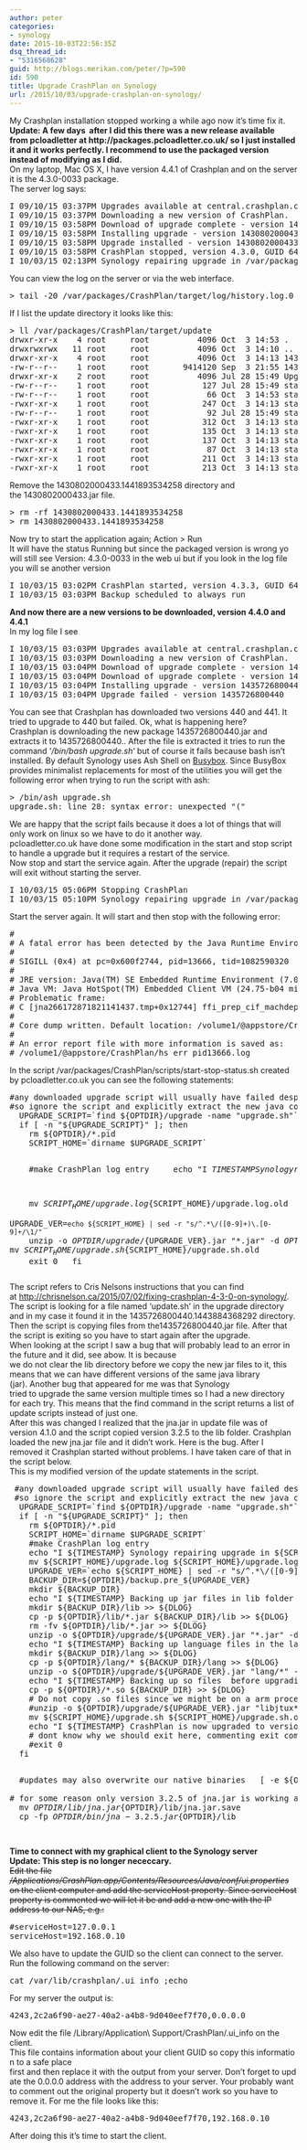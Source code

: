 ```yaml
---
author: peter
categories:
- synology
date: 2015-10-03T22:56:35Z
dsq_thread_id:
- "5316568628"
guid: http://blogs.merikan.com/peter/?p=590
id: 590
title: Upgrade CrashPlan on Synology
url: /2015/10/03/upgrade-crashplan-on-synology/
---
```


<div>
  My Crashplan installation stopped working a while ago now it’s time fix it.
</div>

<div>
</div>

<div>
  <strong>Update: A few days  after I did this there was a new release available from pcloadletter at http://packages.pcloadletter.co.uk/ so I just installed it and it works perfectly. I recommend to use the packaged version instead of modifying as I did.</strong>
</div>

<div>
</div>

<div>
  On my laptop, Mac OS X, I have version 4.4.1 of Crashplan and on the server it is the 4.3.0-0033 package.
</div>

<div>
</div>

<div>
  The server log says:
</div>

<div>
  <pre class="brush: plain; title: ; notranslate" title="">
I 09/10/15 03:37PM Upgrades available at central.crashplan.com:443
I 09/10/15 03:37PM Downloading a new version of CrashPlan.
I 09/10/15 03:58PM Download of upgrade complete - version 1430802000433.
I 09/10/15 03:58PM Installing upgrade - version 1430802000433
I 09/10/15 03:58PM Upgrade installed - version 1430802000433
I 09/10/15 03:58PM CrashPlan stopped, version 4.3.0, GUID 646867822750203914
I 10/03/15 02:13PM Synology repairing upgrade in /var/packages/CrashPlan/target/upgrade/1430802000433.1441893534258
</pre>
</div>

<div>
</div>

<div>
  You can view the log on the server or via the web interface.
</div>

<div>
  <pre class="brush: plain; title: ; notranslate" title="">
&gt; tail -20 /var/packages/CrashPlan/target/log/history.log.0
</pre>
</div>

<div>
  If I list the update directory it looks like this:
</div>

<div>
  <pre class="brush: plain; title: ; notranslate" title="">
&gt; ll /var/packages/CrashPlan/target/update
drwxr-xr-x    4 root     root          4096 Oct  3 14:53 .
drwxrwxrwx   11 root     root          4096 Oct  3 14:10 ..
drwxr-xr-x    4 root     root          4096 Oct  3 14:13 1430802000433.1441893534258
-rw-r--r--    1 root     root       9414120 Sep  3 21:55 1430802000433.jar
drwxr-xr-x    2 root     root          4096 Jul 28 15:49 UpgradeUI
-rw-r--r--    1 root     root           127 Jul 28 15:49 start.bat
-rw-r--r--    1 root     root            66 Oct  3 14:53 start.log
-rwxr-xr-x    1 root     root           247 Oct  3 14:13 start.sh
-rw-r--r--    1 root     root            92 Jul 28 15:49 startDesktop.bat
-rwxr-xr-x    1 root     root           312 Oct  3 14:13 startDesktop.sh
-rwxr-xr-x    1 root     root           135 Oct  3 14:13 startDesktopLinux.sh
-rwxr-xr-x    1 root     root           137 Oct  3 14:13 startDesktopSolaris.sh
-rwxr-xr-x    1 root     root            87 Oct  3 14:13 startFirst.sh
-rwxr-xr-x    1 root     root           211 Oct  3 14:13 startLinux.sh
-rwxr-xr-x    1 root     root           213 Oct  3 14:13 startSolaris.sh
</pre>
</div>

<div>
</div>

<div>
  Remove the 1430802000433.1441893534258 directory and the 1430802000433.jar file.
</div>

<div>
  <pre class="brush: plain; title: ; notranslate" title="">
&gt; rm -rf 1430802000433.1441893534258
&gt; rm 1430802000433.1441893534258
</pre>
</div>

<div>
</div>

<div>
  Now try to start the application again; Action > Run
</div>

<div>
  It will have the status Running but since the packaged version is wrong yo will still see Version: 4.3.0-0033 in the web ui but if you look in the log file you will se another version
</div>

<div>
  <pre class="brush: plain; title: ; notranslate" title="">
I 10/03/15 03:02PM CrashPlan started, version 4.3.3, GUID 646867822750203914
I 10/03/15 03:03PM Backup scheduled to always run
</pre>
</div>

<div>
</div>

<div>
  <b>And now there are a new versions to be downloaded, version 4.4.0 and 4.4.1</b>
</div>

<div>
  In my log file I see
</div>

<div>
  <pre class="brush: plain; title: ; notranslate" title="">
I 10/03/15 03:03PM Upgrades available at central.crashplan.com:443
I 10/03/15 03:03PM Downloading a new version of CrashPlan.
I 10/03/15 03:04PM Download of upgrade complete - version 1435726800440.
I 10/03/15 03:04PM Download of upgrade complete - version 1435726800441.
I 10/03/15 03:04PM Installing upgrade - version 1435726800440
I 10/03/15 03:04PM Upgrade failed - version 1435726800440
</pre>
  
  <p>
    You can see that Crashplan has downloaded two versions 440 and 441. It tried to upgrade to 440 but failed. Ok, what is happening here?<br /> Crashplan is downloading the new package 1435726800440.jar and extracts it to 1435726800440.<some number>. After the file is extracted it tries to run the command &#8216;<em>/bin/bash upgrade.sh</em>&#8216; but of course it fails because bash isn’t installed. By default Synology uses Ash Shell on <a href="http://www.busybox.net/downloads/BusyBox.html">Busybox</a>. Since BusyBox provides minimalist replacements for most of the utilities you will get the following error when trying to run the script with ash:
  </p>
  
  <pre class="brush: plain; title: ; notranslate" title="">
&gt; /bin/ash upgrade.sh
upgrade.sh: line 28: syntax error: unexpected "("
</pre>
</div>

<div>
  We are happy that the script fails because it does a lot of things that will only work on linux so we have to do it another way.
</div>

<div>
  pcloadletter.co.uk have done some modification in the start and stop script to handle a upgrade but it requires a restart of the service.
</div>

<div>
</div>

<div>
  Now stop and start the service again. After the upgrade (repair) the script will exit without starting the server.
</div>

<div>
  <pre class="brush: plain; title: ; notranslate" title="">
I 10/03/15 05:06PM Stopping CrashPlan
I 10/03/15 05:10PM Synology repairing upgrade in /var/packages/CrashPlan/target/upgrade/1435726800440.1443884368292
</pre>
</div>

<div>
  Start the server again. It will start and then stop with the following error:
</div>

<div>
  <pre class="brush: plain; title: ; notranslate" title="">
#
# A fatal error has been detected by the Java Runtime Environment:
#
# SIGILL (0x4) at pc=0x600f2744, pid=13666, tid=1082590320
#
# JRE version: Java(TM) SE Embedded Runtime Environment (7.0_75-b13) (build 1.7.0_75-b13)
# Java VM: Java HotSpot(TM) Embedded Client VM (24.75-b04 mixed mode linux-arm )
# Problematic frame:
# C [jna266172871821141437.tmp+0x12744] ffi_prep_cif_machdep+0x16c
#
# Core dump written. Default location: /volume1/@appstore/CrashPlan/core or core.13666
#
# An error report file with more information is saved as:
# /volume1/@appstore/CrashPlan/hs_err_pid13666.log
</pre>
</div>

<div>
</div>

<div>
  In the script /var/packages/CrashPlan/scripts/start-stop-status.sh created by pcloadletter.co.uk you can see the following statements:
</div>

<div>
  <pre class="brush: plain; title: ; notranslate" title="">
#any downloaded upgrade script will usually have failed despite the above changes  
#so ignore the script and explicitly extract the new java code using the chrisnelson.ca method
  UPGRADE_SCRIPT=`find ${OPTDIR}/upgrade -name "upgrade.sh"`
  if [ -n "${UPGRADE_SCRIPT}" ]; then
    rm ${OPTDIR}/*.pid
    SCRIPT_HOME=`dirname $UPGRADE_SCRIPT`

    #make CrashPlan log entry
    echo "I ${TIMESTAMP} Synology repairing upgrade in ${SCRIPT_HOME}" &gt;&gt; ${DLOG}

    mv ${SCRIPT_HOME}/upgrade.log ${SCRIPT_HOME}/upgrade.log.old
    UPGRADE_VER=`echo ${SCRIPT_HOME} | sed -r "s/^.*\/([0-9]+)\.[0-9]+/\1/"`
    unzip -o ${OPTDIR}/upgrade/${UPGRADE_VER}.jar "*.jar" -d ${OPTDIR}/lib/
    unzip -o ${OPTDIR}/upgrade/${UPGRADE_VER}.jar "lang/*" -d ${OPTDIR}
    mv ${SCRIPT_HOME}/upgrade.sh ${SCRIPT_HOME}/upgrade.sh.old
    exit 0
  fi
</pre>
</div>

<div>
</div>

<div>
  The script refers to Cris Nelsons instructions that you can find at <a href="http://chrisnelson.ca/2015/07/02/fixing-crashplan-4-3-0-on-synology/">http://chrisnelson.ca/2015/07/02/fixing-crashplan-4-3-0-on-synology/</a>.
</div>

<div>
  The script is looking for a file named ‘update.sh’ in the upgrade directory and in my case it found it in the 1435726800440.1443884368292 directory. Then the script is copying files from the1435726800440.jar file. After that the script is exiting so you have to start again after the upgrade.
</div>

<div>
</div>

<div>
  When looking at the script I saw a bug that will probably lead to an error in the future and it did, see abow. It is because we do not clear the lib directory before we copy the new jar files to it, this means that we can have different versions of the same java library (jar). Another bug that appeared for me was that Synology tried to upgrade the same version multiple times so I had a new directory for each try. This means that the find command in the script returns a list of update scripts instead of just one.
</div>

<div>
</div>

<div>
  After this was changed I realized that the jna.jar in update file was of version 4.1.0 and the script copied version 3.2.5 to the lib folder. Crashplan loaded the new jna.jar file and it didn’t work. Here is the bug. After I removed it Crashplan started without problems. I have taken care of that in the script below.
</div>

<div>
</div>

<div>
  This is my modified version of the update statements in the script.
</div>

<div>
  <pre class="brush: plain; title: ; notranslate" title="">
 #any downloaded upgrade script will usually have failed despite the above changes
 #so ignore the script and explicitly extract the new java code using the chrisnelson.ca method
  UPGRADE_SCRIPT=`find ${OPTDIR}/upgrade -name "upgrade.sh"`
  if [ -n "${UPGRADE_SCRIPT}" ]; then
    rm ${OPTDIR}/*.pid
    SCRIPT_HOME=`dirname $UPGRADE_SCRIPT`
    #make CrashPlan log entry
    echo "I ${TIMESTAMP} Synology repairing upgrade in ${SCRIPT_HOME}" &gt;&gt; ${DLOG}
    mv ${SCRIPT_HOME}/upgrade.log ${SCRIPT_HOME}/upgrade.log.old
    UPGRADE_VER=`echo ${SCRIPT_HOME} | sed -r "s/^.*\/([0-9]+)\.[0-9]+/\1/"`
    BACKUP_DIR=${OPTDIR}/backup.pre_${UPGRADE_VER}
    mkdir ${BACKUP_DIR}
    echo "I ${TIMESTAMP} Backing up jar files in lib folder before upgrading to ${UPGRADE_VER}" &gt;&gt; ${DLOG}
    mkdir ${BACKUP_DIR}/lib &gt;&gt; ${DLOG}
    cp -p ${OPTDIR}/lib/*.jar ${BACKUP_DIR}/lib &gt;&gt; ${DLOG}
    rm -fv ${OPTDIR}/lib/*.jar &gt;&gt; ${DLOG}
    unzip -o ${OPTDIR}/upgrade/${UPGRADE_VER}.jar "*.jar" -d ${OPTDIR}/lib/ &gt;&gt; ${DLOG}
    echo "I ${TIMESTAMP} Backing up language files in the lang folder before upgrading to ${UPGRADE_VER}" &gt;&gt; ${DLOG}
    mkdir ${BACKUP_DIR}/lang &gt;&gt; ${DLOG}
    cp -p ${OPTDIR}/lang/* ${BACKUP_DIR}/lang &gt;&gt; ${DLOG}
    unzip -o ${OPTDIR}/upgrade/${UPGRADE_VER}.jar "lang/*" -d ${OPTDIR}/lang/ &gt;&gt; ${DLOG}
    echo "I ${TIMESTAMP} Backing up so files  before upgrading to ${UPGRADE_VER}" &gt;&gt; ${DLOG}
    cp -p ${OPTDIR}/*.so ${BACKUP_DIR} &gt;&gt; ${DLOG}
    # Do not copy .so files since we might be on a arm processor
    #unzip -o ${OPTDIR}/upgrade/${UPGRADE_VER}.jar "libjtux*.so libjniwrap.so libjniwrap64.so libmd5.so jniwrap.lic " -d ${OPTDIR} &gt;&gt; ${DLOG}
    mv ${SCRIPT_HOME}/upgrade.sh ${SCRIPT_HOME}/upgrade.sh.old
    echo "I ${TIMESTAMP} CrashPlan is now upgraded to version ${UPGRADE_VER}." &gt;&gt; ${DLOG}
    # dont know why we should exit here, commenting exit command
    #exit 0
  fi

  #updates may also overwrite our native binaries
  [ -e ${OPTDIR}/bin/libffi.so.5 ] && cp -fp ${SYNOPKG_PKGDEST}/bin/libffi.so.5 ${OPTDIR}/lib
  [ -e ${OPTDIR}/bin/libjtux.so ] && cp -fp ${OPTDIR}/bin/libjtux.so ${OPTDIR}/
  # for some reason only version 3.2.5 of jna.jar is working and not 4.1.0
  mv ${OPTDIR}/lib/jna.jar ${OPTDIR}/lib/jna.jar.save
  cp -fp ${OPTDIR}/bin/jna-3.2.5.jar ${OPTDIR}/lib
 </pre>
</div>

<div>
</div>

<div>
  <b>Time to connect with my </b><b>graphical client to the Synology server</b>
</div>

<div>
</div>

<div>
  <div>
    <strong>Update: This step is no longer nececcary.</strong>
  </div>
  
  <div>
    <del>Edit the file <em>/Applications/CrashPlan.app/Contents/Resources/Java/conf/ui.properties</em> on the client computer and add the serviceHost property. Since serviceHost property is commented we will let it be and add a new one with the IP address to our NAS, e.g.:</del>
  </div>
  
  <div>
    <pre class="brush: plain; title: ; notranslate" title="">
#serviceHost=127.0.0.1
serviceHost=192.168.0.10
</pre>
  </div>
  
  <div>
    We also have to update the GUID so the client can connect to the server.
  </div>
  
  <div>
    Run the following command on the server:
  </div>
  
  <div>
    <pre class="brush: plain; title: ; notranslate" title="">
cat /var/lib/crashplan/.ui_info ;echo
</pre>
  </div>
  
  <div>
    For my server the output is:
  </div>
  
  <div>
    <pre class="brush: plain; title: ; notranslate" title="">
4243,2c2a6f90-ae27-40a2-a4b8-9d040eef7f70,0.0.0.0
</pre>
  </div>
  
  <div>
  </div>
  
  <div>
    Now edit the file /Library/Application\ Support/CrashPlan/.ui_info on the client.
  </div>
  
  <div>
    This file contains information about your client GUID so copy this information to a safe place first and then replace it with the output from your server. Don’t forget to update the 0.0.0.0 address with the address to your server. Your probably want to comment out the original property but it doesn’t work so you have to remove it. For me the file looks like this:
  </div>
  
  <div>
    <pre class="brush: plain; title: ; notranslate" title="">
4243,2c2a6f90-ae27-40a2-a4b8-9d040eef7f70,192.168.0.10
</pre>
  </div>
  
  <div>
  </div>
  
  <div>
    After doing this it&#8217;s time to start the client.
  </div>
</div>